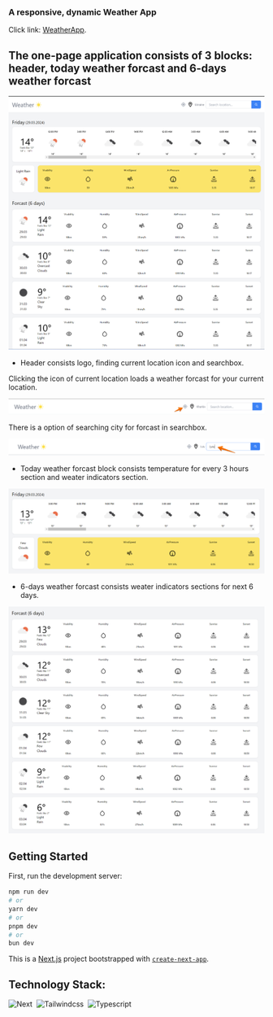 ### A responsive, dynamic Weather App

Click link: [WeatherApp](https://nextjs-weather-app-topaz.vercel.app/).

## The one-page application consists of 3 blocks: header, today weather forcast and 6-days weather forcast

![Main page](/assets/main.png)


- Header consists logo, finding current location icon and searchbox. 

Clicking the icon of current location loads a weather forcast for your current location.

![current location](/assets/find-location-btn.png)

There is a option of searching city for forcast in searchbox.

![search-city-input](/assets/search-city-input.png)

- Today weather forcast block consists temperature for every 3 hours section and weater indicators section.

![today-forcast](/assets/today-forcast.png)

- 6-days weather forcast consists weater indicators sections for next 6 days.

![6-days-forcast](/assets/6-days-forcast.png)


## Getting Started

First, run the development server:

```bash
npm run dev
# or
yarn dev
# or
pnpm dev
# or
bun dev
```

This is a [Next.js](https://nextjs.org/) project bootstrapped with [`create-next-app`](https://github.com/vercel/next.js/tree/canary/packages/create-next-app).


## Technology Stack:

![Next](https://img.shields.io/badge/-NextJS-05122A?style=flat&logo=next)&nbsp;
![Tailwindcss](https://img.shields.io/badge/-Tailwindcss-05122A?style=flat&logo=tailwindcss)&nbsp;
![Typescript](https://img.shields.io/badge/-Typescript-05122A?style=flat&logo=typescript)&nbsp;